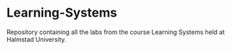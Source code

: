 # Learning-Systems
Repository containing all the labs from the course Learning Systems held at Halmstad University.
